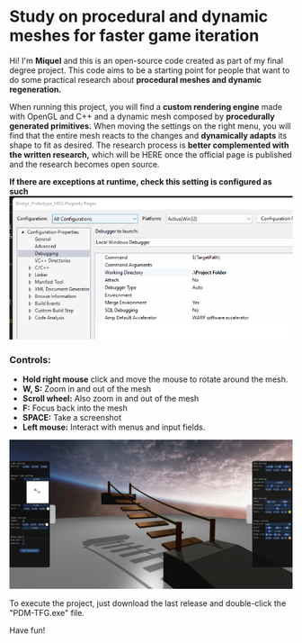 # Study on procedural and dynamic meshes for faster game iteration

Hi! I'm **Miquel** and this is an open-source code created as part of my final degree project. This code aims to be a starting point for people that want to do some practical research about **procedural meshes and dynamic regeneration.** 

When running this project, you will find a **custom rendering engine** made with OpenGL and C++ and a dynamic mesh composed by **procedurally generated primitives.** When moving the settings on the right menu, you will find that the entire mesh reacts to the changes and **dynamically adapts** its shape to fit as desired. The research process is **better complemented with the written research,** which will be HERE once the official page is published and the research becomes open source.

**If there are exceptions at runtime, check this setting is configured as such**
![Exe capture](https://github.com/MayKoder/TFG-Miquel_Suau_Gonzalez/blob/main/docs/Screenshot%202022-07-01%20001942.png)

### Controls:
* **Hold right mouse** click and move the mouse to rotate around the mesh.
* **W, S:** Zoom in and out of the mesh
* **Scroll wheel:** Also zoom in and out of the mesh
* **F:** Focus back into the mesh
* **SPACE:** Take a screenshot
* **Left mouse:** Interact with menus and input fields.

![Exe capture](https://github.com/MayKoder/TFG-Miquel_Suau_Gonzalez/blob/main/docs/419824173.png)

To execute the project, just download the last release and double-click the "PDM-TFG.exe" file.

Have fun!

